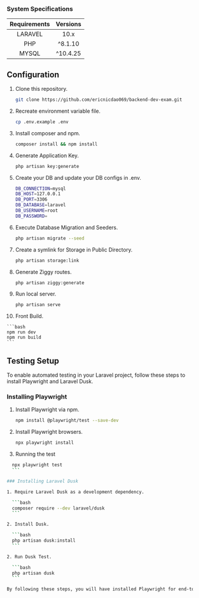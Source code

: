 ### System Specifications

| Requirements | Versions |
| :----------: | :------: |
|   LARAVEL    |   10.x    |
|     PHP      | ^8.1.10  |
|    MYSQL     |   ^10.4.25   |

## Configuration

1.  Clone this repository.

    ```bash
    git clone https://github.com/ericnicdao069/backend-dev-exam.git
    ```

2.  Recreate environment variable file.

    ```bash
    cp .env.example .env
    ```

3.  Install composer and npm.

    ```bash
    composer install && npm install
    ```

4.  Generate Application Key.

    ```bash
    php artisan key:generate
    ```

5.  Create your DB and update your DB configs in .env.

    ```bash
    DB_CONNECTION=mysql
    DB_HOST=127.0.0.1
    DB_PORT=3306
    DB_DATABASE=laravel
    DB_USERNAME=root
    DB_PASSWORD=
    ```

6.  Execute Database Migration and Seeders.

    ```bash
    php artisan migrate --seed
    ```

7.  Create a symlink for Storage in Public Directory.

    ```bash
    php artisan storage:link
    ```

8.  Generate Ziggy routes.

    ```bash
    php artisan ziggy:generate
    ```

9.  Run local server.

    ```bash
    php artisan serve
    ```

10.  Front Build.

    ```bash
    npm run dev
    npm run build
    ```

## Testing Setup

To enable automated testing in your Laravel project, follow these steps to install Playwright and Laravel Dusk.

### Installing Playwright

1. Install Playwright via npm.

    ```bash
    npm install @playwright/test --save-dev
    ```

2. Install Playwright browsers.

    ```bash
    npx playwright install
    ```
3. Running the test

  ```bash
    npx playwright test
    ```

### Installing Laravel Dusk

1. Require Laravel Dusk as a development dependency.

    ```bash
    composer require --dev laravel/dusk
    ```

2. Install Dusk.

    ```bash
    php artisan dusk:install
    ```

2. Run Dusk Test.

    ```bash
    php artisan dusk 
    ```

By following these steps, you will have installed Playwright for end-to-end testing and Laravel Dusk for browser testing in your Laravel application. For detailed usage and configuration, refer to the [Playwright](https://playwright.dev/docs/intro) and [Laravel Dusk](https://laravel.com/docs/10.x/dusk) documentation.
